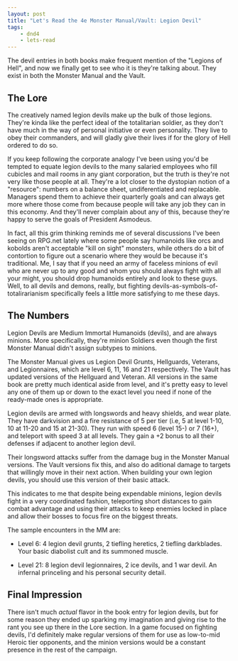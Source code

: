 ```yaml
---
layout: post
title: "Let's Read the 4e Monster Manual/Vault: Legion Devil"
tags:
    - dnd4
    - lets-read
---
```


The devil entries in both books make frequent mention of the "Legions of Hell",
and now we finally get to see who it is they're talking about. They exist in
both the Monster Manual and the Vault.

## The Lore

The creatively named legion devils make up the bulk of those legions. They're
kinda like the perfect ideal of the totalitarian soldier, as they don't have
much in the way of personal initiative or even personality. They live to obey
their commanders, and will gladly give their lives if for the glory of Hell
ordered to do so.

If you keep following the corporate analogy I've been using you'd be tempted to
equate legion devils to the many salaried employees who fill cubicles and mail
rooms in any giant corporation, but the truth is they're not very like those
people at all. They're a lot closer to the dystopian notion of a "resource":
numbers on a balance sheet, undiferentiated and replacable. Managers spend them
to achieve their quarterly goals and can always get more where those come from
because people will take any job they can in this economy. And they'll never
complain about any of this, because they're happy to serve the goals of
President Asmodeus.

In fact, all this grim thinking reminds me of several discussions I've been
seeing on RPG.net lately where some people say humanoids like orcs and kobolds
aren't acceptable "kill on sight" monsters, while others do a bit of contortion
to figure out a scenario where they would be because it's traditional. Me, I say
that if you need an army of faceless minions of evil who are never up to any
good and whom you should always fight with all your might, you should drop
humanoids entirely and look to these guys. Well, to all devils and demons,
really, but fighting devils-as-symbols-of-totalirarianism specifically feels a
little more satisfying to me these days.

## The Numbers

Legion Devils are Medium Immortal Humanoids (devils), and are always
minions. More specifically, they're minion Soldiers even though the first
Monster Manual didn't assign subtypes to minions.

The Monster Manual gives us Legion Devil Grunts, Hellguards, Veterans, and
Legionnaires, which are level 6, 11, 16 and 21 respectively. The Vault has
updated versions of the Hellguard and Veteran. All versions in the same book are
pretty much identical aside from level, and it's pretty easy to level any one of
them up or down to the exact level you need if none of the ready-made ones is
appropriate.

Legion devils are armed with longswords and heavy shields, and wear plate. They
have darkvision and a fire resistance of 5 per tier (i.e, 5 at level 1-10, 10 at
11-20 and 15 at 21-30). They run with speed 6 (level 15-) or 7 (16+), and
teleport with speed 3 at all levels. They gain a +2 bonus to all their defenses
if adjacent to another legion devil.

Their longsword attacks suffer from the damage bug in the Monster Manual
versions. The Vault versions fix this, and also do aditional damage to targets
that willingly move in their next action. When building your own legion devils,
you should use this version of their basic attack.

This indicates to me that despite being expendable minions, legion devils fight
in a very coordinated fashion, teleporting short distances to gain combat
advantage and using their attacks to keep enemies locked in place and allow
their bosses to focus fire on the biggest threats.

The sample encounters in the MM are:

- Level 6: 4 legion devil grunts, 2 tiefling heretics, 2 tiefling
  darkblades. Your basic diabolist cult and its summoned muscle.

- Level 21: 8 legion devil legionnaires, 2 ice devils, and 1 war devil. An
  infernal princeling and his personal security detail.

## Final Impression

There isn't much _actual_ flavor in the book entry for legion devils, but for
some reason they ended up sparking my imagination and giving rise to the rant
you see up there in the Lore section. In a game focused on fighting devils,
I'd definitely make regular versions of them for use as low-to-mid Heroic tier
opponents, and the minion versions would be a constant presence in the rest of
the campaign.
